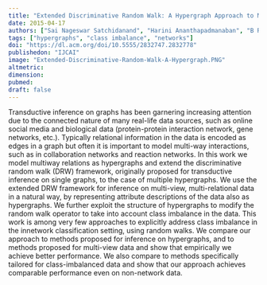 ```yaml
---
title: "Extended Discriminative Random Walk: A Hypergraph Approach to Multi-View Multi-Relational Transductive Learning."
date: 2015-04-17
authors: ["Sai Nageswar Satchidanand", "Harini Ananthapadmanaban", "B Ravindran"]
tags: ["hypergraphs", "class imbalance", "networks"]
doi: "https://dl.acm.org/doi/10.5555/2832747.2832778"
publishedon: "IJCAI"
image: "Extended-Discriminative-Random-Walk-A-Hypergraph.PNG"
altmetric: 
dimension:
pubmed: 
draft: false
---
```

Transductive inference on graphs has been garnering increasing attention due to the connected nature of many real-life data sources, such as online social media and biological data (protein-protein interaction network, gene networks, etc.). Typically relational information in the data is encoded as edges in a graph but often it is important to model multi-way interactions, such as in collaboration networks and reaction networks. In this work we model multiway relations as hypergraphs and extend the discriminative random walk (DRW) framework, originally proposed for transductive inference on single graphs, to the case of multiple hypergraphs. We use the extended DRW framework for inference on multi-view, multi-relational data in a natural way, by representing attribute descriptions of the data also as hypergraphs. We further exploit the structure of hypergraphs to modify the random walk operator to take into account class imbalance in the data. This work is among very few approaches to explicitly address class imbalance in the innetwork classification setting, using random walks. We compare our approach to methods proposed for inference on hypergraphs, and to methods proposed for multi-view data and show that empirically we achieve better performance. We also compare to methods specifically tailored for class-imbalanced data and show that our approach achieves comparable performance even on non-network data.